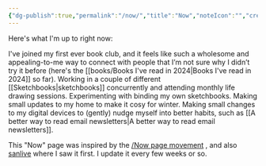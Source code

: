 ```yaml
---
{"dg-publish":true,"permalink":"/now/","title":"Now","noteIcon":"","created":"2022-12-18","updated":"2024-06-16"}
---
```



Here's what I'm up to right now:

I've joined my first ever book club, and it feels like such a wholesome and appealing-to-me way to connect with people that I’m not sure why I didn’t try it before (here's the [[books/Books I've read in 2024\|Books I've read in 2024]] so far). Working in a couple of different [[Sketchbooks\|sketchbooks]] concurrently and attending monthly life drawing sessions. Experimenting with binding my own sketchbooks. Making small updates to my home to make it cosy for winter. Making small changes to my digital devices to (gently) nudge myself into better habits, such as [[A better way to read email newsletters\|A better way to read email newsletters]].

This "Now" page was inspired by the [/Now page movement](https://nownownow.com/about) , and also [sanlive](http://sanlive.com) where I saw it first. I update it every few weeks or so.